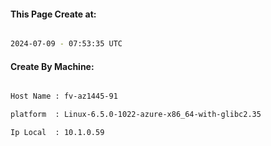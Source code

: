 
   
#### This Page Create at:

```bash

2024-07-09 - 07:53:35 UTC

```

#### Create By Machine:

```bash

Host Name : fv-az1445-91

platform  : Linux-6.5.0-1022-azure-x86_64-with-glibc2.35

Ip Local  : 10.1.0.59

```

